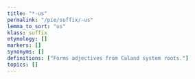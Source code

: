 ```yaml
---
title: "*-us"
permalink: "/pie/suffix/-us"
lemma_to_sort: "us"
klass: suffix
etymology: []
markers: []
synonyms: []
definitions: ["Forms adjectives from Caland system roots."]
topics: []
---
```

